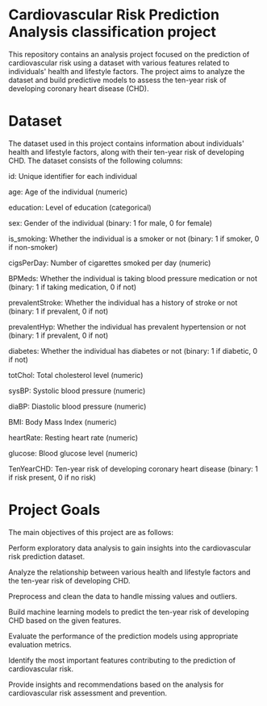 # Cardiovascular Risk Prediction Analysis classification project
 
 
This repository contains an analysis project focused on the prediction of cardiovascular risk using a dataset with various features related to individuals' health and lifestyle factors. The project aims to analyze the dataset and build predictive models to assess the ten-year risk of developing coronary heart disease (CHD).

# Dataset
 
The dataset used in this project contains information about individuals' health and lifestyle factors, along with their ten-year risk of developing CHD. The dataset consists of the following columns:

id: Unique identifier for each individual

age: Age of the individual (numeric)

education: Level of education (categorical)

sex: Gender of the individual (binary: 1 for male, 0 for female)

is_smoking: Whether the individual is a smoker or not (binary: 1 if smoker, 0 if non-smoker)

cigsPerDay: Number of cigarettes smoked per day (numeric)

BPMeds: Whether the individual is taking blood pressure medication or not (binary: 1 if taking medication, 0 if not)

prevalentStroke: Whether the individual has a history of stroke or not (binary: 1 if prevalent, 0 if not)

prevalentHyp: Whether the individual has prevalent hypertension or not (binary: 1 if prevalent, 0 if not)

diabetes: Whether the individual has diabetes or not (binary: 1 if diabetic, 0 if not)

totChol: Total cholesterol level (numeric)

sysBP: Systolic blood pressure (numeric)

diaBP: Diastolic blood pressure (numeric)

BMI: Body Mass Index (numeric)

heartRate: Resting heart rate (numeric)

glucose: Blood glucose level (numeric)

TenYearCHD: Ten-year risk of developing coronary heart disease (binary: 1 if risk present, 0 if no risk)

# Project Goals
The main objectives of this project are as follows:

Perform exploratory data analysis to gain insights into the cardiovascular risk prediction dataset.

Analyze the relationship between various health and lifestyle factors and the ten-year risk of developing CHD.

Preprocess and clean the data to handle missing values and outliers.

Build machine learning models to predict the ten-year risk of developing CHD based on the given features.

Evaluate the performance of the prediction models using appropriate evaluation metrics.

Identify the most important features contributing to the prediction of cardiovascular risk.

Provide insights and recommendations based on the analysis for cardiovascular risk assessment and prevention.
